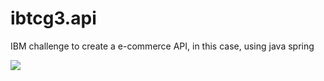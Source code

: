 # ibtcg3.api

IBM challenge to create a e-commerce API, in this case, using java spring 

<img src="https://i.imgur.com/zGkyHi7.png">
